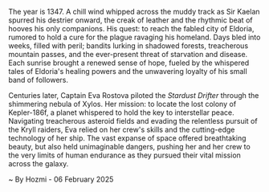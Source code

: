 
The year is 1347.  A chill wind whipped across the muddy track as Sir Kaelan spurred his destrier onward, the creak of leather and the rhythmic beat of hooves his only companions.  His quest: to reach the fabled city of Eldoria, rumored to hold a cure for the plague ravaging his homeland.  Days bled into weeks, filled with peril; bandits lurking in shadowed forests, treacherous mountain passes, and the ever-present threat of starvation and disease. Each sunrise brought a renewed sense of hope, fueled by the whispered tales of Eldoria's healing powers and the unwavering loyalty of his small band of followers.

Centuries later, Captain Eva Rostova piloted the *Stardust Drifter* through the shimmering nebula of Xylos. Her mission: to locate the lost colony of Kepler-186f, a planet whispered to hold the key to interstellar peace. Navigating treacherous asteroid fields and evading the relentless pursuit of the Kryll raiders, Eva relied on her crew's skills and the cutting-edge technology of her ship. The vast expanse of space offered breathtaking beauty, but also held unimaginable dangers, pushing her and her crew to the very limits of human endurance as they pursued their vital mission across the galaxy.

~ By Hozmi - 06 February 2025
